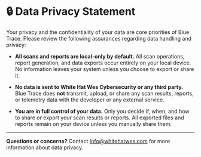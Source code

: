 # 🔒 Data Privacy Statement

Your privacy and the confidentiality of your data are core priorities of Blue Trace. Please review the following assurances regarding data handling and privacy:

* **All scans and reports are local-only by default.**
  All scan operations, report generation, and data exports occur entirely on your local device. No information leaves your system unless you choose to export or share it.

* **No data is sent to White Hat Wes Cybersecurity or any third party.**
  Blue Trace does **not** transmit, upload, or share any scan results, reports, or telemetry data with the developer or any external service.

* **You are in full control of your data.**
  Only you decide if, when, and how to share or export your scan results or reports. All exported files and reports remain on your device unless you manually share them.

---

**Questions or concerns?**
Contact [Info@whitehatwes.com](mailto:Info@whitehatwes.com) for more information about data privacy.
